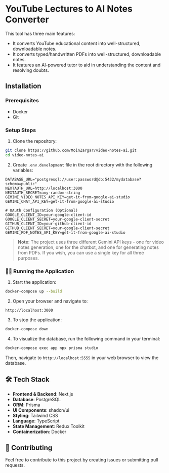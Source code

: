# YouTube Lectures to AI Notes Converter

This tool has three main features:
- It converts YouTube educational content into well-structured, downloadable notes.
- It converts typed/handwritten PDFs into well-structured, downloadable notes.
- It features an AI-powered tutor to aid in understanding the content and resolving doubts.

## Installation

### Prerequisites

- Docker
- Git

### Setup Steps

1. Clone the repository:
```bash
git clone https://github.com/MoinZargar/video-notes-ai.git
cd video-notes-ai
```

2. Create `.env.development` file in the root directory with the following variables:
```env
DATABASE_URL="postgresql://user:password@db:5432/mydatabase?schema=public"
NEXTAUTH_URL=http://localhost:3000
NEXTAUTH_SECRET=any-random-string
GEMINI_VIDEO_NOTES_API_KEY=get-it-from-google-ai-studio
GEMINI_CHAT_API_KEY=get-it-from-google-ai-studio

# OAuth Configuration (Optional)
GOOGLE_CLIENT_ID=your-google-client-id
GOOGLE_CLIENT_SECRET=your-google-client-secret
GITHUB_CLIENT_ID=your-github-client-id
GITHUB_CLIENT_SECRET=your-google-client-secret
GEMINI_PDF_NOTES_API_KEY=get-it-from-google-ai-studio
```

> **Note**: The project uses three different Gemini API keys - one for video notes generation, one for the chatbot, and one for generating notes from PDFs. If you wish, you can use a single key for all three purposes.

### 🏃‍♂️ Running the Application

1. Start the application:
```bash
docker-compose up --build
```

2. Open your browser and navigate to:
```
http://localhost:3000
```

3. To stop the application:
```bash
docker-compose down
```

4. To visualize the database, run the following command in your terminal:
```bash
docker-compose exec app npx prisma studio
```
Then, navigate to `http://localhost:5555` in your web browser to view the database.


## 🛠️ Tech Stack

- **Frontend & Backend**: Next.js
- **Database**: PostgreSQL
- **ORM**: Prisma
- **UI Components**: shadcn/ui
- **Styling**: Tailwind CSS
- **Language**: TypeScript
- **State Management**: Redux Toolkit
- **Containerization**: Docker

## 🤝 Contributing

Feel free to contribute to this project by creating issues or submitting pull requests.


